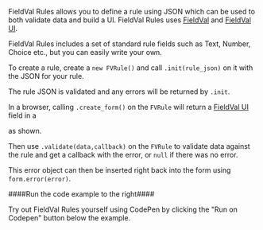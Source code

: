FieldVal Rules allows you to define a rule using JSON which can be used to both validate data and build a UI. FieldVal Rules uses [FieldVal](/docs/fieldval/) and [FieldVal UI](/docs/fieldvalui/).

FieldVal Rules includes a set of standard rule fields such as Text, Number, Choice etc., but you can easily write your own.

To create a rule, create a ```new FVRule()``` and call ```.init(rule_json)``` on it with the JSON for your rule.

The rule JSON is validated and any errors will be returned by ```.init```.

In a browser, calling ```.create_form()``` on the ```FVRule``` will return a [FieldVal UI](/docs/fieldvalui/) field in a <form/> as shown.

Then use ```.validate(data,callback)``` on the ```FVRule``` to validate data against the rule and get a callback with the error, or ```null``` if there was no error.

This error object can then be inserted right back into the form using ```form.error(error)```.

####Run the code example to the right####

Try out FieldVal Rules yourself using CodePen by clicking the "Run on Codepen" button below the example.